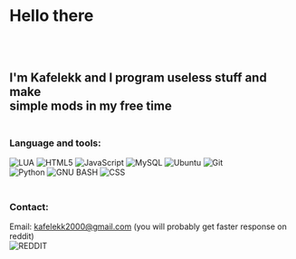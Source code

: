 # Hello there

## <br><br> I'm Kafelekk and I program useless stuff and make <br> simple mods in my free time <br>


###  <br> Language and tools:<br>
![LUA](https://img.shields.io/badge/LUA-%23323330.svg?style=for-the-badge&logo=lua&logoColor=9cf)
![HTML5](https://img.shields.io/badge/html5-%23E34F26.svg?style=for-the-badge&logo=html5&logoColor=white)
![JavaScript](https://img.shields.io/badge/javascript-%23323330.svg?style=for-the-badge&logo=javascript&logoColor=%23F7DF1E)
![MySQL](https://img.shields.io/badge/mysql-%2300f.svg?style=for-the-badge&logo=mysql&logoColor=white)
![Ubuntu](https://img.shields.io/badge/Ubuntu-E95420?style=for-the-badge&logo=ubuntu&logoColor=white)
![Git](https://img.shields.io/badge/git-%23F05033.svg?style=for-the-badge&logo=git&logoColor=white) <br>
![Python](https://img.shields.io/badge/python-%2313f.svg?style=for-the-badge&logo=python&logoColor=yellow)
![GNU BASH](https://img.shields.io/badge/GNU%20BASH-%233F3E44.svg?style=for-the-badge&logo=gnu%20bash&logoColor=lightgrey)
![CSS](https://img.shields.io/badge/CSS3-E95420.svg?style=for-the-badge&logo=CSS3&logoColor=lightgrey)

### <br> Contact:
Email: kafelekk2000@gmail.com (you will probably get faster response on reddit) <br>
![REDDIT](https://img.shields.io/reddit/user-karma/combined/Kafelekkz?style=for-the-badge)<br>

